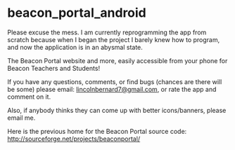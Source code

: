 beacon_portal_android
=====================

Please excuse the mess. I am currently reprogramming the app from scratch because when I began the project I barely knew how to program, and now the application is in an abysmal state.

The Beacon Portal website and more, easily accessible from your phone for Beacon Teachers and Students!

If you have any questions, comments, or find bugs (chances are there will be some) please email: lincolnbernard7@gmail.com, or rate the app and comment on it.

Also, if anybody thinks they can come up with better icons/banners, please email me.


Here is the previous home for the Beacon Portal source code: http://sourceforge.net/projects/beaconportal/
